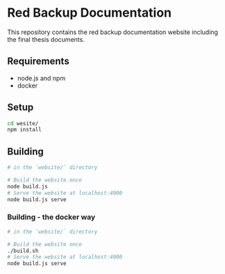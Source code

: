 # Red Backup Documentation

This repository contains the red backup documentation website including the final thesis documents.

## Requirements

* node.js and npm
* docker

## Setup

```bash
cd wesite/
npm install
```

## Building

```bash
# in the `website/` directory

# Build the website once
node build.js
# Serve the website at localhost:4000
node build.js serve
```

### Building - the docker way

```bash
# in the `website/` directory

# Build the website once
./build.sh
# Serve the website at localhost:4000
node build.js serve
```
